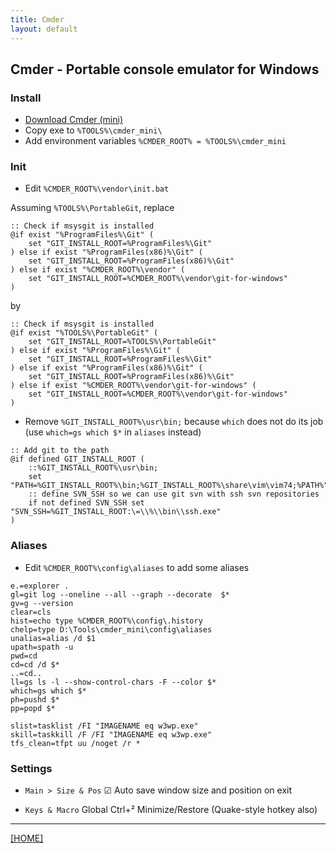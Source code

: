 ```yaml
---
title: Cmder
layout: default
---
```


## Cmder - Portable console emulator for Windows


### Install

* [Download Cmder (mini)](http://cmder.net)
* Copy exe to `%TOOLS%\cmder_mini\`
* Add environment variables `%CMDER_ROOT% = %TOOLS%\cmder_mini`


### Init

* Edit `%CMDER_ROOT%\vendor\init.bat`

Assuming `%TOOLS%\PortableGit`, replace

````
:: Check if msysgit is installed
@if exist "%ProgramFiles%\Git" (
    set "GIT_INSTALL_ROOT=%ProgramFiles%\Git"
) else if exist "%ProgramFiles(x86)%\Git" (
    set "GIT_INSTALL_ROOT=%ProgramFiles(x86)%\Git"
) else if exist "%CMDER_ROOT%\vendor" (
    set "GIT_INSTALL_ROOT=%CMDER_ROOT%\vendor\git-for-windows"
)
````

by

````
:: Check if msysgit is installed
@if exist "%TOOLS%\PortableGit" (
    set "GIT_INSTALL_ROOT=%TOOLS%\PortableGit"
) else if exist "%ProgramFiles%\Git" (
    set "GIT_INSTALL_ROOT=%ProgramFiles%\Git"
) else if exist "%ProgramFiles(x86)%\Git" (
    set "GIT_INSTALL_ROOT=%ProgramFiles(x86)%\Git"
) else if exist "%CMDER_ROOT%\vendor\git-for-windows" (
    set "GIT_INSTALL_ROOT=%CMDER_ROOT%\vendor\git-for-windows"
)
````


* Remove `%GIT_INSTALL_ROOT%\usr\bin;` because `which` does not do its job (use `which=gs which $*` in `aliases` instead)

````
:: Add git to the path
@if defined GIT_INSTALL_ROOT (
    ::%GIT_INSTALL_ROOT%\usr\bin;
    set "PATH=%GIT_INSTALL_ROOT%\bin;%GIT_INSTALL_ROOT%\share\vim\vim74;%PATH%"
    :: define SVN_SSH so we can use git svn with ssh svn repositories
    if not defined SVN_SSH set "SVN_SSH=%GIT_INSTALL_ROOT:\=\\%\\bin\\ssh.exe"
)
````


### Aliases

* Edit `%CMDER_ROOT%\config\aliases` to add some aliases

````
e.=explorer .
gl=git log --oneline --all --graph --decorate  $*
gv=g --version
clear=cls
hist=echo type %CMDER_ROOT%\config\.history
chelp=type D:\Tools\cmder_mini\config\aliases
unalias=alias /d $1
upath=spath -u
pwd=cd
cd=cd /d $*
..=cd..
ll=gs ls -l --show-control-chars -F --color $*
which=gs which $*
ph=pushd $*
pp=popd $*

slist=tasklist /FI "IMAGENAME eq w3wp.exe"
skill=taskkill /F /FI "IMAGENAME eq w3wp.exe"
tfs_clean=tfpt uu /noget /r *
````

### Settings

* `Main > Size & Pos`
☑ Auto save window size and position on exit

* `Keys & Macro`
Global Ctrl+² Minimize/Restore (Quake-style hotkey also)

---

[[HOME]](../index.html)
